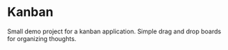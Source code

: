 # Kanban

Small demo project for a kanban application. Simple drag and drop boards for organizing thoughts.
